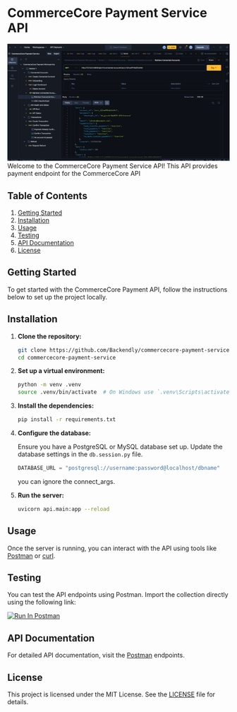 # CommerceCore Payment Service API

![RevPloy](Payment.png)
Welcome to the CommerceCore Payment Service API! This API provides payment endpoint for the CommerceCore API

## Table of Contents

1. [Getting Started](#getting-started)
2. [Installation](#installation)
3. [Usage](#usage)
4. [Testing](#testing)
5. [API Documentation](#api-documentation)
6. [License](#license)

## Getting Started

To get started with the CommerceCore Payment API, follow the instructions below to set up the project locally.

## Installation

1. **Clone the repository:**

   ```bash
   git clone https://github.com/Backendly/commercecore-payment-service.git
   cd commercecore-payment-service
   ```

2. **Set up a virtual environment:**

   ```bash
   python -m venv .venv
   source .venv/bin/activate  # On Windows use `.venv\Scripts\activate`
   ```

3. **Install the dependencies:**

   ```bash
   pip install -r requirements.txt
   ```

4. **Configure the database:**

   Ensure you have a PostgreSQL or MySQL database set up. Update the database settings in the `db.session.py` file.

   ```python
   DATABASE_URL = "postgresql://username:password@localhost/dbname"
   ```

   you can ignore the connect_args.

5. **Run the server:**

   ```bash
   uvicorn api.main:app --reload
   ```

## Usage

Once the server is running, you can interact with the API using tools like [Postman](https://www.postman.com/) or [curl](https://curl.se/).

## Testing

You can test the API endpoints using Postman. Import the collection directly using the following link:

[<img src="https://run.pstmn.io/button.svg" alt="Run In Postman" style="width: 128px; height: 32px;">](https://documenter.getpostman.com/view/36378381/2sAXqtb23V#intro)

## API Documentation

For detailed API documentation, visit the [Postman](https://documenter.getpostman.com/view/36378381/2sAXqtb23V#intro) endpoints.

## License

This project is licensed under the MIT License. See the [LICENSE](LICENSE) file for details.
